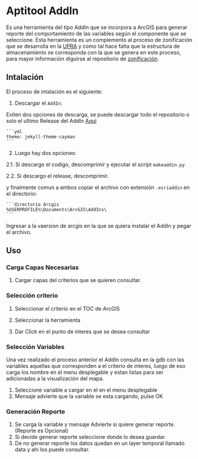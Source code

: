 # Aptitool AddIn

Es una herramienta del tipo AddIn que se incorpora a ArcGIS para generar reporte del comportamiento de las variables según el componente que se seleccione. Esta herramienta es un complemento al proceso de zonificación que se desarrolla en la [UPRA](http://www.upra.gov.co/) y como tal hace falta que la estructura de almacenamiento se corresponda con la que se genera en este proceso, para mayor información diguirse al repositorio de [zonificación](https://upraanalisis.github.io/zonificacion/). 


## Intalación

El proceso de intalación es el siguiente:

1. Descargar el `AddIn`:

Exiten dos opciones de descarga, se puede descargar todo el repositorio o solo el ultimo Release del AddIn [Aqui](https://github.com/UpraAnalisis/AptiTool/releases/latest)



    ```yml
    theme: jekyll-theme-cayman
    ```

2. Luego hay dos opciones:

2.1. Si descargo el codigo, descomprimir y ejecutar el script `makeaddin.py`

2.2. Si descargo el release, descomprimir. 

y finalmente comun a ambos copiar el archivo con extensión `.esriaddin` en el directorio:

    ```directorio Arcgis
    %USERPROFILE%\Documents\ArcGIS\AddIns\
    ``` 

Ingresar a la vaersion de arcgis en la que se quiera instalar el AddIn y pegar el archivo.



## Uso

### Carga Capas Necesarias

1. Cargar capas del criterios que se quieren consultar.

### Selección criterio

1. Seleccionar el criterio en el TOC de ArcGIS

2. Seleccionar la herramienta

3. Dar Click en el punto de interes que se desea consultar 

### Selección Variables

Una vez realizado el proceso anterior el AddIn consulta en la gdb con las variables aquellas que corresponden a el criterio de interes, luego de eso carga los nombre en el menu desplegable y estan listas para ser adicionadas a la visualización del mapa. 

1. Seleccione variable a cargar en el en el menu desplegable
2. Mensaje advierte que la variable se esta cargando, pulse OK


### Generación Reporte

1. Se carga la variable y mensaje Advierte si quiere generar reporte. (Reporte es Opcional)
2. Si decide generar reporte seleccione donde lo desea guardar.
3. De no generar reporte los datos quedan en un layer temporal llamado data y ahi los puede consultar. 


